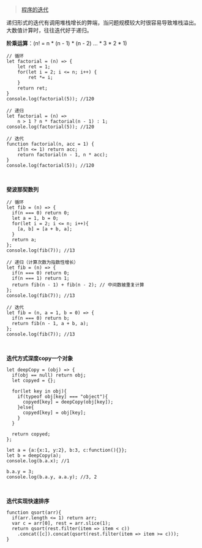 > [程序的迭代](https://www.h5jun.com/post/%20iteration.html)

递归形式的迭代有调用堆栈增长的弊端，当问题规模较大时很容易导致堆栈溢出。大数值计算时，往往迭代好于递归。

**阶乘运算**：(n! = n * (n - 1) * (n - 2) ... * 3 * 2 * 1)

```
// 循环
let factorial = (n) => {
    let ret = 1;
    for(let i = 2; i <= n; i++) {
        ret *= i;
    }
    return ret;
}
console.log(factorial(5)); //120

// 递归
let factorial = (n) =>
    n > 1 ? n * factorial(n - 1) : 1;
console.log(factorial(5)); //120

// 迭代
function factorial(n, acc = 1) {
    if(n <= 1) return acc;
    return factorial(n - 1, n * acc);
}
console.log(factorial(5)); //120
```

<br>

**斐波那契数列**

```
// 循环
let fib = (n) => {
  if(n === 0) return 0;
  let a = 1, b = 0;
  for(let i = 2; i <= n; i++){
    [a, b] = [a + b, a];
  }
  return a;
};
console.log(fib(7)); //13

// 递归（计算次数为指数性增长）
let fib = (n) => {
  if(n === 0) return 0;
  if(n === 1) return 1;
  return fib(n - 1) + fib(n - 2); // 中间数被重复计算
};
console.log(fib(7)); //13

// 迭代
let fib = (n, a = 1, b = 0) => {
  if(n === 0) return b;
  return fib(n - 1, a + b, a);
};
console.log(fib(7)); //13
```

<br>

**迭代方式深度copy一个对象**

```
let deepCopy = (obj) => {
  if(obj == null) return obj;
  let copyed = {};

  for(let key in obj){
    if(typeof obj[key] === "object"){
      copyed[key] = deepCopy(obj[key]);
    }else{
      copyed[key] = obj[key];
    }
  }

  return copyed;
};

let a = {a:{x:1, y:2}, b:3, c:function(){}};
let b = deepCopy(a);
console.log(b.a.x); //1

b.a.y = 3;
console.log(b.a.y, a.a.y); //3, 2
```

<br>

**迭代实现快速排序**

```
function qsort(arr){
  if(arr.length <= 1) return arr;
  var c = arr[0], rest = arr.slice(1);
  return qsort(rest.filter(item => item < c))
    .concat([c]).concat(qsort(rest.filter(item => item >= c)));
}
```


